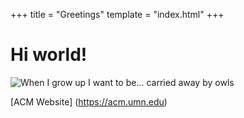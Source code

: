 +++
title = "Greetings"
template = "index.html"
+++

# Hi world!

![When I grow up I want to be... carried away by owls](images/whenigrowup.jpg)

[ACM Website] (<https://acm.umn.edu>)
